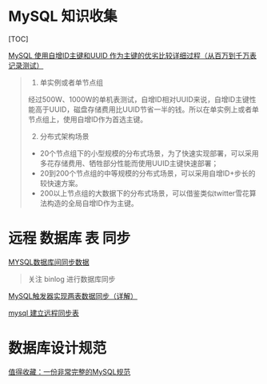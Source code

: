 # MySQL 知识收集

[TOC]

[MySQL 使用自增ID主键和UUID 作为主键的优劣比较详细过程（从百万到千万表记录测试）](https://www.cnblogs.com/barrywxx/p/7723122.html)

>1. 单实例或者单节点组
>
>   经过500W、1000W的单机表测试，自增ID相对UUID来说，自增ID主键性能高于UUID，磁盘存储费用比UUID节省一半的钱。所以在单实例上或者单节点组上，使用自增ID作为首选主键。
>
>2. 分布式架构场景
>   + 20个节点组下的小型规模的分布式场景，为了快速实现部署，可以采用多花存储费用、牺牲部分性能而使用UUID主键快速部署；
>   + 20到200个节点组的中等规模的分布式场景，可以采用自增ID+步长的较快速方案。
>   + 200以上节点组的大数据下的分布式场景，可以借鉴类似twitter雪花算法构造的全局自增ID作为主键。  

# 远程 数据库 表 同步

[MYSQL数据库间同步数据](https://blog.csdn.net/zdagf/article/details/80441524)

> 关注 binlog 进行数据库同步

[MySQL触发器实现两表数据同步（详解）](https://blog.csdn.net/qq_21891743/article/details/85061495)

[mysql 建立远程同步表](https://blog.csdn.net/qq_38083665/article/details/80720116)

# 数据库设计规范

[值得收藏：一份非常完整的MySQL规范](https://zhuanlan.zhihu.com/p/69773290)